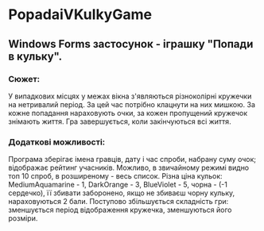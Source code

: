 # PopadaiVKulkyGame
## Windows Forms застосунок - іграшку "Попади в кульку".

### Сюжет: 
У випадкових місцях у межах вікна з'являються різноколірні кружечки на нетривалий період. За цей час потрібно клацнути на них мишкою. За кожне попадання нараховують очки, за кожен пропущений кружечок знімають життя. Гра завершується, коли закінчуються всі життя.
### Додаткові можливості: 
Програма зберігає імена гравців, дату і час спроби, набрану суму очок; відображає рейтинг учасників. Можливо, в звичайному режимі видно топ 10 спроб, в розширеному - весь список.
Різна ціна кульок: MediumAquamarine - 1, DarkOrange - 3, BlueViolet - 5, чорна - (-1 сердечко), її збивати заборонено, якщо не збиваєш чорну кульку, нараховуються 2 бали.
Поступово збільшується складність гри: зменшується період відображення кружечка, зменшуються його розміри.
